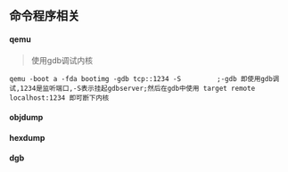 
## 命令程序相关

#### qemu

> 使用gdb调试内核

	qemu -boot a -fda bootimg -gdb tcp::1234 -S			;-gdb 即使用gdb调试,1234是监听端口,-S表示挂起gdbserver;然后在gdb中使用 target remote localhost:1234 即可断下内核

#### objdump

#### hexdump
	
#### dgb
